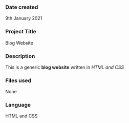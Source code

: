### Date created
9th January 2021

### Project Title
Blog Website

### Description
This is a generic **blog website** written in _HTML and CSS_

### Files used
None

### Language
HTML and CSS
